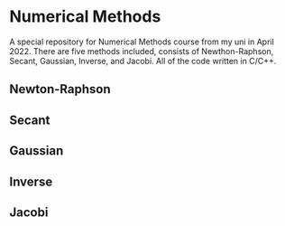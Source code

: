 # Numerical Methods
A special repository for Numerical Methods course from my uni in April 2022.
There are five methods included, consists of Newthon-Raphson, Secant, Gaussian, Inverse, and Jacobi.
All of the code written in C/C++.

## Newton-Raphson

## Secant

## Gaussian

## Inverse

## Jacobi 


